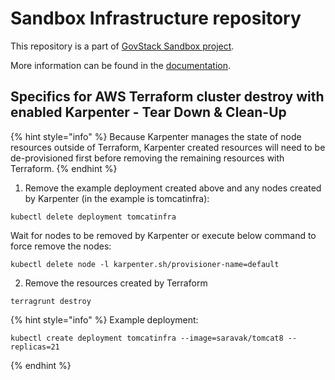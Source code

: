 # Sandbox Infrastructure repository

This repository is a part of [GovStack Sandbox project](https://github.com/GovStackWorkingGroup/sandbox).

More information can be found in the [documentation](https://oleksii-1.gitbook.io/sandbox-infra/). 

## Specifics for AWS Terraform cluster destroy with enabled Karpenter - Tear Down & Clean-Up

{% hint style="info" %} Because Karpenter manages the state of node resources outside of Terraform, Karpenter created resources will need to be de-provisioned first before removing the remaining resources with Terraform. {% endhint %}

1. Remove the example deployment created above and any nodes created by Karpenter (in the example is tomcatinfra):

```shell 
kubectl delete deployment tomcatinfra
```

Wait for nodes to be removed by Karpenter or execute below command to force remove the nodes:

```shell 
kubectl delete node -l karpenter.sh/provisioner-name=default
```

2. Remove the resources created by Terraform

```shell 
terragrunt destroy
```

{% hint style="info" %} Example deployment: 

```shell 
kubectl create deployment tomcatinfra --image=saravak/tomcat8 --replicas=21
``` 
{% endhint %}
